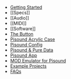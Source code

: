 * [Getting Started](home)
* [[Specs]]
* [[Audio]]
* [[MIDI]]
* [[Software]]
* [The Button](the-button)
* [Pisound Acrylic Case](Pisound-Acrylic-Case)
* [Pisound Config](Pisound-Config)
* [Pisound & Pure Data](pisound-&-Pure-Data)
* [Pisound App](Pisound-App)
* [MOD Emulator for Pisound](MODEP)
* [Example Projects](Example-projects)
* [FAQs](faqs)